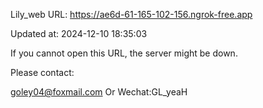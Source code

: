 Lily_web URL: https://ae6d-61-165-102-156.ngrok-free.app

Updated at: 2024-12-10 18:35:03

If you cannot open this URL, the server might be down.

Please contact: 

goley04@foxmail.com Or Wechat:GL_yeaH